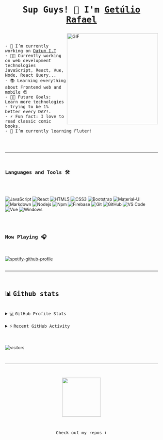 # <p align="center"><samp> Sup Guys! 👾 I'm <a href="https://gferreiraa.github.io/" target="_blank">Getúlio Rafael</a> </samp></p>

<img src="https://i.imgur.com/jAHtz5b.png" title="source: imgur.com" align="right" alt="GIF" height="300px" />

<p align="left">
<br />
<br />

<samp>
- 🔭 I’m currently working on <a href="https://www.datum.inf.br/" target="_blank">Datum I.T</a><br />
- 👨‍💻 Currently working on web development technologies JavaScript, React, Vue, Node, React Query...<br />
- 📚 Learning everything about Frontend web and mobile 😉<br />
- 💪🏼 Future Goals: Learn more technologies -  trying to be 1% better every DAY!.<br />
- ⚡ Fun fact: I love to read classic comic books.<br />
- 🌱 I’m currently learning Fluter!<br />

</samp>
</p>
<br />
<br />

---

<br />

### <samp>Languages and Tools 🛠</samp>

<br />
<br />

![JavaScript](https://img.shields.io/badge/-JavaScript-%23F7DF1C?style=flat-square&logo=javascript&logoColor=000000&labelColor=%23F7DF1C&color=%23FFCE5A)
![React](https://img.shields.io/badge/-React-61DAFB?style=flat-square&logo=react&logoColor=ffffff)
![HTML5](https://img.shields.io/badge/-HTML5-%23E44D27?style=flat-square&logo=html5&logoColor=ffffff)
![CSS3](https://img.shields.io/badge/-CSS3-%231572B6?style=flat-square&logo=css3)
![Bootstrap](https://img.shields.io/badge/-Bootstrap-563D7C?style=flat-square&logo=Bootstrap)
![Material-UI](https://img.shields.io/badge/-Material%E2%80%93UI-0081CB?style=flat-square&logo=material-ui)
![Markdown](https://img.shields.io/badge/-Markdown-000000?style=flat-square&logo=markdown)
![Nodejs](https://img.shields.io/badge/-Nodejs-339933?style=flat-square&logo=Node.js&logoColor=ffffff)
![Npm](https://img.shields.io/badge/-npm-CB3837?style=flat-square&logo=npm)
![Firebase](https://img.shields.io/badge/-Firebase-FFCA28?style=flat-square&logo=firebase&logoColor=ffffff)
![Git](https://img.shields.io/badge/-Git-%23F05032?style=flat-square&logo=git&logoColor=%23ffffff)
![GitHub](https://img.shields.io/badge/-GitHub-181717?style=flat-square&logo=github)
![VS Code](https://img.shields.io/badge/-VS%20Code-007ACC?style=flat-square&logo=visual-studio-code&logoColor=ffffff)
![Vue](https://img.shields.io/badge/-Vue-4fc08d?style=flat&logo=vuedotjs&logoColor=fff)
![Windows](https://img.shields.io/badge/-Windows-0078D6?style=flat-square&logo=windows&logoColor=ffffff)

<br />
<br />

### <samp> Now Playing 🎧 </samp>

<br />

[![spotify-github-profile](https://spotify-github-profile.vercel.app/api/view?uid=249uhwme433fvo2zxrr7tlhwp&cover_image=true&theme=novatorem)](https://github.com/kittinan/spotify-github-profile)
<br/>
<br/>

---

<br/>

## 📊 <samp> Github stats </samp>

<br/>

<details> 
<br/>
<br/>
  <summary>💻 <samp> GitHub Profile Stats </samp></summary>
  <br/>
    <a href="https://github.com/gferreiraa/github-readme-stats"><img alt="gferreiraa Github Stats" src="https://github-readme-stats.vercel.app/api?username=gferreiraa&show_icons=true&count_private=true&theme=dracula&hide_border=true&bg_color=34004d&title_color=F85D7F&icon_color=F8D866" height="192px"/></a>
  <br/>
  <br/>
<a href="https://github.com/gferreiraa/github-readme-stats"><img alt="gferreiraa Top Languages" src="https://github-readme-stats.vercel.app/api/top-langs/?username=gferreiraa&langs_count=8&layout=compact&theme=dracula&hide_border=true&bg_color=34004d&title_color=F85D7F&icon_color=F8D866" height="192px"/></a>
<br/>
<br/>

  <br/>

</details>

<br/>

<details>
  <summary>⚡ <samp>Recent GitHub Activity</samp></summary>
  <br/>
   <a href="https://github.com/ashutosh00710/github-readme-activity-graph"><img alt="gferreiraa Activity Graph" src="https://activity-graph.herokuapp.com/graph?username=gferreiraa&custom_title=gferreiraa's%20Contribution%20Graph&bg_color=1F222E&color=F8D866&line=F85D7F&point=FFFFFF&hide_border=true" /></a>
  <br/>
</details>

<br/>
<br/>

![visitors](https://visitor-badge.glitch.me/badge?page_id=gferreiraa.gferreiraaleft_color=green&right_color=indigo)

<br/>

---

<br/>

<p align="center">
  <a href="#"><img src="https://media.giphy.com/media/vmGjjH1XOjViEfbBfZ/giphy.gif" width="128"></a>
</p>

<br/>

<p align="center"><samp>
Check out my repos ⬇️  
  </samp>
</p>
